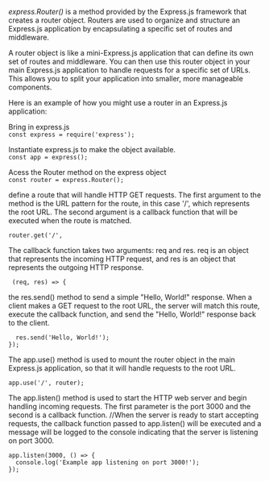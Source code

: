 _express.Router()_ is a method provided by the Express.js framework that creates a router object. Routers are used to organize and structure an Express.js application by encapsulating a specific set of routes and middleware.

A router object is like a mini-Express.js application that can define its own set of routes and middleware. You can then use this router object in your main Express.js application to handle requests for a specific set of URLs. This allows you to split your application into smaller, more manageable components.

Here is an example of how you might use a router in an Express.js application:  

Bring in express.js  
    `const express = require('express');` 

Instantiate express.js to make the object available.  
    `const app = express();`  

Acess the Router method on the express object  
    `const router = express.Router();`  

define a route that will handle HTTP GET requests. The first argument to the method is the URL pattern for the route, in this case '/', which represents the root URL. The second argument is a callback function that will be executed when the route is matched.  

    router.get('/',
    
The callback function takes two arguments: req and res. req is an object that represents the incoming HTTP request, and res is an object that represents the outgoing HTTP response.  

     (req, res) => {  

the res.send() method to send a simple "Hello, World!" response. When a client makes a GET request to the root URL, the server will match this route, execute the callback function, and send the "Hello, World!" response back to the client.  

      res.send('Hello, World!');  
    });  
The app.use() method is used to mount the router object in the main Express.js application, so that it will handle requests to the root URL.  

    app.use('/', router);  

The app.listen() method is used to start the HTTP web server and begin handling incoming requests. The first parameter is the port 3000 and the second is a callback function. 
//When the server is ready to start accepting requests, the callback function passed to app.listen() will be executed and a message will be logged to the console indicating that the server is listening on port 3000.
  
    app.listen(3000, () => {
      console.log('Example app listening on port 3000!');
    });